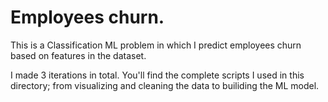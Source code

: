 # Employees churn.
This is a Classification ML problem in which I predict employees churn based on features in the dataset.

I made 3 iterations in total. You'll find the complete scripts I used in this directory; from visualizing and cleaning the data to builiding the ML model.

